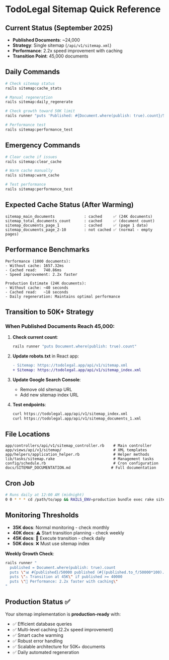 # TodoLegal Sitemap Quick Reference

## Current Status (September 2025)
- **Published Documents**: ~24,000
- **Strategy**: Single sitemap (`/api/v1/sitemap.xml`)
- **Performance**: 2.2x speed improvement with caching
- **Transition Point**: 45,000 documents

## Daily Commands

```bash
# Check sitemap status
rails sitemap:cache_stats

# Manual regeneration
rails sitemap:daily_regenerate

# Check growth toward 50K limit
rails runner "puts 'Published: #{Document.where(publish: true).count}/50000'"

# Performance test
rails sitemap:performance_test
```

## Emergency Commands

```bash
# Clear cache if issues
rails sitemap:clear_cache

# Warm cache manually
rails sitemap:warm_cache

# Test performance
rails sitemap:performance_test
```

## Expected Cache Status (After Warming)

```
sitemap_main_documents             : cached     ✅ (24K documents)
sitemap_total_documents_count      : cached     ✅ (document count)  
sitemap_documents_page_1           : cached     ✅ (page 1 data)
sitemap_documents_page_2-10        : not cached ✅ (normal - empty pages)
```

## Performance Benchmarks

```
Performance (1000 documents):
- Without cache: 1657.32ms
- Cached read:   740.86ms  
- Speed improvement: 2.2x faster

Production Estimate (24K documents):
- Without cache: ~40 seconds
- Cached read:   ~18 seconds
- Daily regeneration: Maintains optimal performance
```

## Transition to 50K+ Strategy

### When Published Documents Reach 45,000:

1. **Check current count**:
   ```bash
   rails runner "puts Document.where(publish: true).count"
   ```

2. **Update robots.txt** in React app:
   ```diff
   - Sitemap: https://todolegal.app/api/v1/sitemap.xml
   + Sitemap: https://todolegal.app/api/v1/sitemap_index.xml
   ```

3. **Update Google Search Console**:
   - Remove old sitemap URL
   - Add new sitemap index URL

4. **Test endpoints**:
   ```bash
   curl https://todolegal.app/api/v1/sitemap_index.xml
   curl https://todolegal.app/api/v1/sitemap_documents_1.xml
   ```

## File Locations

```
app/controllers/api/v1/sitemap_controller.rb    # Main controller
app/views/api/v1/sitemap/                       # XML templates  
app/helpers/application_helper.rb               # Helper methods
lib/tasks/sitemap.rake                          # Management tasks
config/schedule.rb                              # Cron configuration
docs/SITEMAP_DOCUMENTATION.md                  # Full documentation
```

## Cron Job

```bash
# Runs daily at 12:00 AM (midnight)
0 0 * * * cd /path/to/app && RAILS_ENV=production bundle exec rake sitemap:daily_regenerate
```

## Monitoring Thresholds

- **35K docs**: Normal monitoring - check monthly
- **40K docs**: ⚠️ Start transition planning - check weekly  
- **45K docs**: 🚨 Execute transition - check daily
- **50K docs**: ❌ Must use sitemap index

**Weekly Growth Check**:
```bash
rails runner "
  published = Document.where(publish: true).count
  puts \"📊 #{published}/50000 published (#{(published.to_f/50000*100).round(1)}%)\"
  puts \"⚠️ Transition at 45K\" if published >= 40000
  puts \"🚀 Performance: 2.2x faster with caching\"
"
```

## Production Status ✅

Your sitemap implementation is **production-ready** with:
- ✅ Efficient database queries
- ✅ Multi-level caching (2.2x speed improvement)  
- ✅ Smart cache warming
- ✅ Robust error handling
- ✅ Scalable architecture for 50K+ documents
- ✅ Daily automated regeneration
